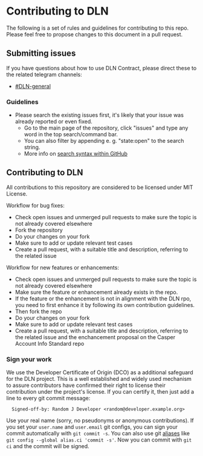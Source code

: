 # Contributing to DLN

The following is a set of rules and guidelines for contributing to this repo. Please feel free to propose changes to this document in a pull request.

## Submitting issues

If you have questions about how to use DLN Contract, please direct these to the related telegram channels:
* [#DLN-general](https://t.me/DLNDAO)

### Guidelines
* Please search the existing issues first, it's likely that your issue was already reported or even fixed.
  - Go to the main page of the repository, click "issues" and type any word in the top search/command bar.
  - You can also filter by appending e. g. "state:open" to the search string.
  - More info on [search syntax within GitHub](https://help.github.com/articles/searching-issues)

## Contributing to DLN 

All contributions to this repository are considered to be licensed under MIT License.

Workflow for bug fixes:
* Check open issues and unmerged pull requests to make sure the topic is not already covered elsewhere
* Fork the repository
* Do your changes on your fork
* Make sure to add or update relevant test cases
* Create a pull request, with a suitable title and description, referring to the related issue

Workflow for new features or enhancements:
* Check open issues and unmerged pull requests to make sure the topic is not already covered elsewhere
* Make sure the feature or enhancement already exists in the repo.
* If the feature or the enhancement is not in alignment with the DLN rpo, you need to first enhance it by following its own contribution guidelines.
* Then fork the repo
* Do your changes on your fork
* Make sure to add or update relevant test cases
* Create a pull request, with a suitable title and description, referring to the related issue and the enchancement proposal on the Casper Account Info Standard repo

### Sign your work

We use the Developer Certificate of Origin (DCO) as a additional safeguard
for the DLN project. This is a well established and widely used
mechanism to assure contributors have confirmed their right to license
their contribution under the project's license.
If you can certify it, then just add a line to every git commit message:

````
  Signed-off-by: Random J Developer <random@developer.example.org>
````

Use your real name (sorry, no pseudonyms or anonymous contributions).
If you set your `user.name` and `user.email` git configs, you can sign your
commit automatically with `git commit -s`. You can also use git [aliases](https://git-scm.com/book/tr/v2/Git-Basics-Git-Aliases)
like `git config --global alias.ci 'commit -s'`. Now you can commit with
`git ci` and the commit will be signed.
